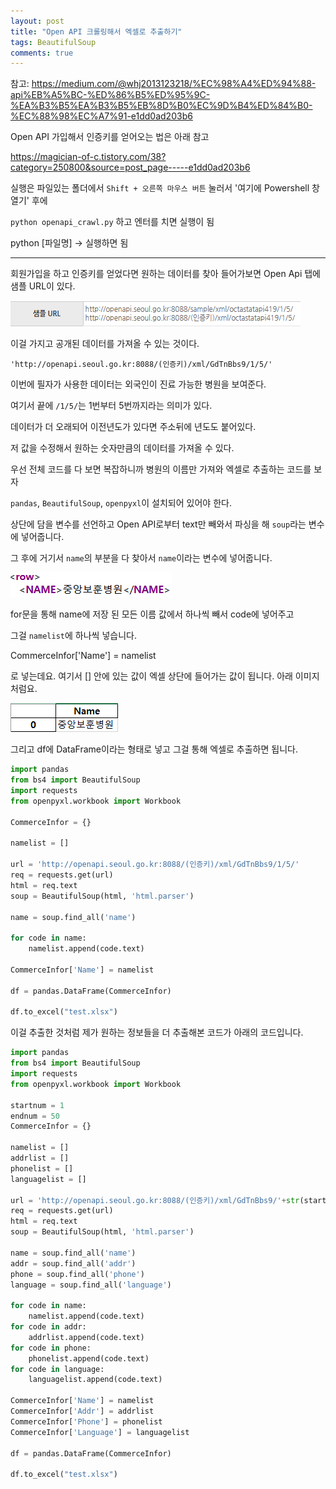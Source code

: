 ```yaml
---
layout: post
title: "Open API 크롤링해서 엑셀로 추출하기"
tags: BeautifulSoup
comments: true
---
```


참고: https://medium.com/@whj2013123218/%EC%98%A4%ED%94%88-api%EB%A5%BC-%ED%86%B5%ED%95%9C-%EA%B3%B5%EA%B3%B5%EB%8D%B0%EC%9D%B4%ED%84%B0-%EC%88%98%EC%A7%91-e1dd0ad203b6



Open API 가입해서 인증키를 얻어오는 법은 아래 참고

https://magician-of-c.tistory.com/38?category=250800&source=post_page-----e1dd0ad203b6



실행은 파일있는 폴더에서 `Shift + 오른쪽 마우스 버튼` 눌러서 '여기에 Powershell 창 열기' 후에

`python openapi_crawl.py` 하고 엔터를 치면 실행이 됨

python [파일명] -> 실행하면 됨

----

회원가입을 하고 인증키를 얻었다면 원하는 데이터를 찾아 들어가보면 Open Api 탭에 샘플 URL이 있다.

<img src="/images/openapi1.png">

이걸 가지고 공개된 데이터를 가져올 수 있는 것이다.



`'http://openapi.seoul.go.kr:8088/(인증키)/xml/GdTnBbs9/1/5/'`

이번에 필자가 사용한 데이터는 외국인이 진료 가능한 병원을 보여준다.

여기서 끝에 `/1/5/`는 1번부터 5번까지라는 의미가 있다.

데이터가 더 오래되어 이전년도가 있다면 주소뒤에 년도도 붙어있다.

저 값을 수정해서 원하는 숫자만큼의 데이터를 가져올 수 있다.



우선 전체 코드를 다 보면 복잡하니까 병원의 이름만 가져와 엑셀로 추출하는 코드를 보자

`pandas`, `BeautifulSoup`, `openpyxl`이 설치되어 있어야 한다.



상단에 담을 변수를 선언하고 Open API로부터 text만 빼와서 파싱을 해 `soup`라는 변수에 넣어줍니다.

그 후에 거기서 `name`의 부분을 다 찾아서 `name`이라는 변수에 넣어줍니다.

<img src="/images/openapi2.png">



for문을 통해 name에 저장 된 모든 이름 값에서 하나씩 빼서 code에 넣어주고

그걸 `namelist`에 하나씩 넣습니다.



CommerceInfor['Name'] = namelist

로 넣는데요. 여기서 [] 안에 있는 값이 엑셀 상단에 들어가는 값이 됩니다. 아래 이미지처럼요.

<img src="/images/openapi3.png">



그리고 df에 DataFrame이라는 형태로 넣고 그걸 통해 엑셀로 추출하면 됩니다.

```python
import pandas
from bs4 import BeautifulSoup
import requests
from openpyxl.workbook import Workbook

CommerceInfor = {}

namelist = []

url = 'http://openapi.seoul.go.kr:8088/(인증키)/xml/GdTnBbs9/1/5/'
req = requests.get(url)
html = req.text
soup = BeautifulSoup(html, 'html.parser')

name = soup.find_all('name')

for code in name:
    namelist.append(code.text)

CommerceInfor['Name'] = namelist

df = pandas.DataFrame(CommerceInfor)

df.to_excel("test.xlsx")
```

이걸 추출한 것처럼 제가 원하는 정보들을 더 추출해본 코드가 아래의 코드입니다.



```python
import pandas
from bs4 import BeautifulSoup
import requests
from openpyxl.workbook import Workbook

startnum = 1
endnum = 50
CommerceInfor = {}

namelist = []
addrlist = []
phonelist = []
languagelist = []

url = 'http://openapi.seoul.go.kr:8088/(인증키)/xml/GdTnBbs9/'+str(startnum)+'/'+str(endnum)+'/'
req = requests.get(url)
html = req.text
soup = BeautifulSoup(html, 'html.parser')

name = soup.find_all('name')
addr = soup.find_all('addr')
phone = soup.find_all('phone')
language = soup.find_all('language')

for code in name:
    namelist.append(code.text)
for code in addr:
    addrlist.append(code.text)
for code in phone:
    phonelist.append(code.text)
for code in language:
    languagelist.append(code.text)

CommerceInfor['Name'] = namelist
CommerceInfor['Addr'] = addrlist
CommerceInfor['Phone'] = phonelist
CommerceInfor['Language'] = languagelist

df = pandas.DataFrame(CommerceInfor)

df.to_excel("test.xlsx")
```

